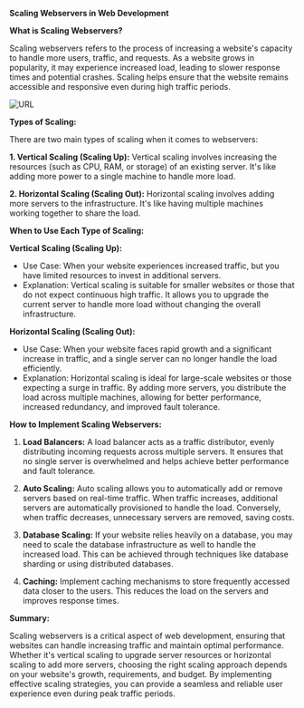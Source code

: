 **Scaling Webservers in Web Development**

**What is Scaling Webservers?**

Scaling webservers refers to the process of increasing a website's capacity to handle more users, traffic, and requests. As a website grows in popularity, it may experience increased load, leading to slower response times and potential crashes. Scaling helps ensure that the website remains accessible and responsive even during high traffic periods.

![URL](../Assets/Scaling.avif) 

**Types of Scaling:**

There are two main types of scaling when it comes to webservers:

**1. Vertical Scaling (Scaling Up):**
Vertical scaling involves increasing the resources (such as CPU, RAM, or storage) of an existing server. It's like adding more power to a single machine to handle more load.

**2. Horizontal Scaling (Scaling Out):**
Horizontal scaling involves adding more servers to the infrastructure. It's like having multiple machines working together to share the load.

**When to Use Each Type of Scaling:**

**Vertical Scaling (Scaling Up):**
- Use Case: When your website experiences increased traffic, but you have limited resources to invest in additional servers.
- Explanation: Vertical scaling is suitable for smaller websites or those that do not expect continuous high traffic. It allows you to upgrade the current server to handle more load without changing the overall infrastructure.

**Horizontal Scaling (Scaling Out):**
- Use Case: When your website faces rapid growth and a significant increase in traffic, and a single server can no longer handle the load efficiently.
- Explanation: Horizontal scaling is ideal for large-scale websites or those expecting a surge in traffic. By adding more servers, you distribute the load across multiple machines, allowing for better performance, increased redundancy, and improved fault tolerance.

**How to Implement Scaling Webservers:**

1. **Load Balancers:** A load balancer acts as a traffic distributor, evenly distributing incoming requests across multiple servers. It ensures that no single server is overwhelmed and helps achieve better performance and fault tolerance.

2. **Auto Scaling:** Auto scaling allows you to automatically add or remove servers based on real-time traffic. When traffic increases, additional servers are automatically provisioned to handle the load. Conversely, when traffic decreases, unnecessary servers are removed, saving costs.

3. **Database Scaling:** If your website relies heavily on a database, you may need to scale the database infrastructure as well to handle the increased load. This can be achieved through techniques like database sharding or using distributed databases.

4. **Caching:** Implement caching mechanisms to store frequently accessed data closer to the users. This reduces the load on the servers and improves response times.

**Summary:**

Scaling webservers is a critical aspect of web development, ensuring that websites can handle increasing traffic and maintain optimal performance. Whether it's vertical scaling to upgrade server resources or horizontal scaling to add more servers, choosing the right scaling approach depends on your website's growth, requirements, and budget. By implementing effective scaling strategies, you can provide a seamless and reliable user experience even during peak traffic periods.